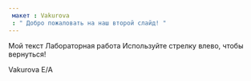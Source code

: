 ```yaml
---
 макет : Vakurova
 : " Добро пожаловать на наш второй слайд! "
---
```

Мой текст
Лабораторная работа
Используйте стрелку влево, чтобы вернуться!

Vakurova E/A

